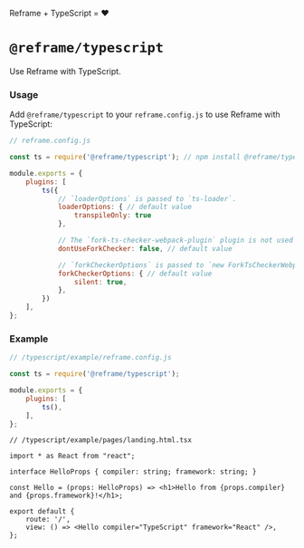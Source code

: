<!---






    WARNING, READ THIS.
    This is a computed file. Do not edit.
    Edit `/plugins/typescript/readme.template.md` instead.












    WARNING, READ THIS.
    This is a computed file. Do not edit.
    Edit `/plugins/typescript/readme.template.md` instead.












    WARNING, READ THIS.
    This is a computed file. Do not edit.
    Edit `/plugins/typescript/readme.template.md` instead.












    WARNING, READ THIS.
    This is a computed file. Do not edit.
    Edit `/plugins/typescript/readme.template.md` instead.












    WARNING, READ THIS.
    This is a computed file. Do not edit.
    Edit `/plugins/typescript/readme.template.md` instead.






-->
Reframe + TypeScript = :heart:

# `@reframe/typescript`

Use Reframe with TypeScript.

### Usage

Add `@reframe/typescript` to your `reframe.config.js` to use Reframe with TypeScript:

~~~js
// reframe.config.js

const ts = require('@reframe/typescript'); // npm install @reframe/typescript

module.exports = {
    plugins: [
        ts({
            // `loaderOptions` is passed to `ts-loader`.
            loaderOptions: { // default value
                transpileOnly: true
            },

            // The `fork-ts-checker-webpack-plugin` plugin is not used if `dontUseForkChecker` is set to true.
            dontUseForkChecker: false, // default value

            // `forkCheckerOptions` is passed to `new ForkTsCheckerWebpackPlugin(forkCheckerOptions)`.
            forkCheckerOptions: { // default value
                silent: true,
            },
        })
    ],
};
~~~

### Example

~~~js
// /typescript/example/reframe.config.js

const ts = require('@reframe/typescript');

module.exports = {
    plugins: [
        ts(),
    ],
};
~~~

~~~tsx
// /typescript/example/pages/landing.html.tsx

import * as React from "react";

interface HelloProps { compiler: string; framework: string; }

const Hello = (props: HelloProps) => <h1>Hello from {props.compiler} and {props.framework}!</h1>;

export default {
    route: '/',
    view: () => <Hello compiler="TypeScript" framework="React" />,
};
~~~

<!---






    WARNING, READ THIS.
    This is a computed file. Do not edit.
    Edit `/plugins/typescript/readme.template.md` instead.












    WARNING, READ THIS.
    This is a computed file. Do not edit.
    Edit `/plugins/typescript/readme.template.md` instead.












    WARNING, READ THIS.
    This is a computed file. Do not edit.
    Edit `/plugins/typescript/readme.template.md` instead.












    WARNING, READ THIS.
    This is a computed file. Do not edit.
    Edit `/plugins/typescript/readme.template.md` instead.












    WARNING, READ THIS.
    This is a computed file. Do not edit.
    Edit `/plugins/typescript/readme.template.md` instead.






-->
